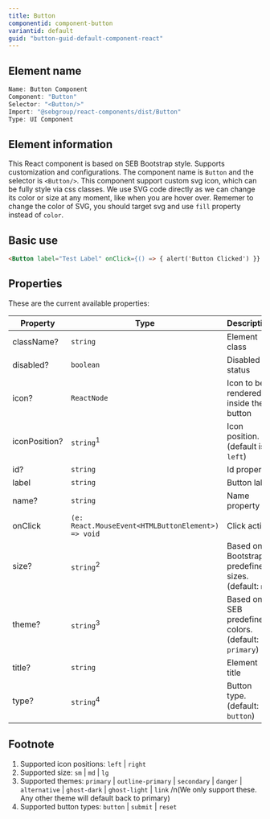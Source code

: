 ```yaml
---
title: Button
componentid: component-button
variantid: default
guid: "button-guid-default-component-react"
---
```


## Element name

```javascript
Name: Button Component
Component: "Button"
Selector: "<Button/>"
Import: "@sebgroup/react-components/dist/Button"
Type: UI Component
```

## Element information

This React component is based on SEB Bootstrap style. Supports customization and configurations. The component name is `Button` and the selector is `<Button/>`. This component support custom svg icon, which can be fully style via css classes. We use SVG code directly as we can change its color or size at any moment, like when you are hover over. Rememer to change the color of SVG, you should target svg and use `fill` property instead of `color`.

## Basic use

```html
<Button label="Test Label" onClick={() => { alert('Button Clicked') }} />
```

## Properties

These are the current available properties:

| Property      | Type                                               | Description                                          |
| ------------- | -------------------------------------------------- | ---------------------------------------------------- |
| className?    | `string`                                           | Element class                                        |
| disabled?     | `boolean`                                          | Disabled status                                      |
| icon?         | `ReactNode`                                        | Icon to be rendered inside the button                |
| iconPosition? | `string`<sup>1</sup>                               | Icon position. (default is `left`)                   |
| id?           | `string`                                           | Id property                                          |
| label         | `string`                                           | Button label                                         |
| name?         | `string`                                           | Name property                                        |
| onClick       | `(e: React.MouseEvent<HTMLButtonElement>) => void` | Click action                                         |
| size?         | `string`<sup>2</sup>                               | Based on Bootstrap predefined sizes. (default: `md`) |
| theme?        | `string`<sup>3</sup>                               | Based on SEB predefined colors. (default: `primary`) |
| title?        | `string`                                           | Element title                                        |
| type?         | `string`<sup>4</sup>                               | Button type. (default: `button`)                     |

## Footnote

1. Supported icon positions: `left` | `right`
2. Supported size: `sm` | `md` | `lg`
3. Supported themes: `primary` | `outline-primary` | `secondary` | `danger` | `alternative` | `ghost-dark` | `ghost-light` | `link` /n(We only support these. Any other theme will default back to primary)
4. Supported button types: `button` | `submit` | `reset`
